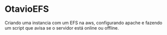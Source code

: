 # OtavioEFS
Criando uma instancia com um EFS na aws, configurando apache e fazendo um script que avisa se o servidor está online ou offline. 
